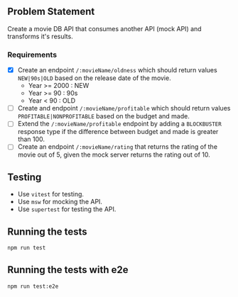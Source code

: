 ## Problem Statement

Create a movie DB API that consumes another API (mock API) and transforms it's results.

### Requirements

- [X] Create an endpoint `/:movieName/oldness` which should return values `NEW|90s|OLD` based on the release date of the movie.
  - Year >= 2000 : NEW
  - Year >= 90 : 90s
  - Year < 90 : OLD
- [ ] Create and endpoint `/:movieName/profitable` which should return values `PROFITABLE|NONPROFITABLE` based on the budget and made.
- [ ] Extend the `/:movieName/profitable` endpoint by adding a `BLOCKBUSTER` response type if the difference between budget and made is greater than 100.
- [ ] Create an endpoint `/:movieName/rating` that returns the rating of the movie out of 5, given the mock server returns the rating out of 10.

## Testing

- Use `vitest` for testing.
- Use `msw` for mocking the API.
- Use `supertest` for testing the API.

## Running the tests

```bash
npm run test
```

## Running the tests with e2e

```bash
npm run test:e2e
```
